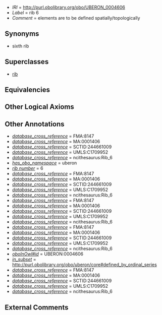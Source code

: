  * *IRI* = http://purl.obolibrary.org/obo/UBERON_0004606
 * *Label* = rib 6
 * *Comment* = elements are to be defined spatially/topologically

## Synonyms

 * sixth rib

## Superclasses

 * [rib](../../UBERON/28/UBERON_0002228.md)

## Equivalencies


## Other Logical Axioms


## Other Annotations

 * *[database_cross_reference](../../ef/oboInOwl#hasDbXref.md)* = FMA:8147
 * *[database_cross_reference](../../ef/oboInOwl#hasDbXref.md)* = MA:0001406
 * *[database_cross_reference](../../ef/oboInOwl#hasDbXref.md)* = SCTID:244661009
 * *[database_cross_reference](../../ef/oboInOwl#hasDbXref.md)* = UMLS:C1709952
 * *[database_cross_reference](../../ef/oboInOwl#hasDbXref.md)* = ncithesaurus:Rib_6
 * *[has_obo_namespace](../../ce/oboInOwl#hasOBONamespace.md)* = uberon
 * *[rib number](../../UBPROP/06/UBPROP_0000106.md)* = 6
 * *[database_cross_reference](../../ef/oboInOwl#hasDbXref.md)* = FMA:8147
 * *[database_cross_reference](../../ef/oboInOwl#hasDbXref.md)* = MA:0001406
 * *[database_cross_reference](../../ef/oboInOwl#hasDbXref.md)* = SCTID:244661009
 * *[database_cross_reference](../../ef/oboInOwl#hasDbXref.md)* = UMLS:C1709952
 * *[database_cross_reference](../../ef/oboInOwl#hasDbXref.md)* = ncithesaurus:Rib_6
 * *[database_cross_reference](../../ef/oboInOwl#hasDbXref.md)* = FMA:8147
 * *[database_cross_reference](../../ef/oboInOwl#hasDbXref.md)* = MA:0001406
 * *[database_cross_reference](../../ef/oboInOwl#hasDbXref.md)* = SCTID:244661009
 * *[database_cross_reference](../../ef/oboInOwl#hasDbXref.md)* = UMLS:C1709952
 * *[database_cross_reference](../../ef/oboInOwl#hasDbXref.md)* = ncithesaurus:Rib_6
 * *[database_cross_reference](../../ef/oboInOwl#hasDbXref.md)* = FMA:8147
 * *[database_cross_reference](../../ef/oboInOwl#hasDbXref.md)* = MA:0001406
 * *[database_cross_reference](../../ef/oboInOwl#hasDbXref.md)* = SCTID:244661009
 * *[database_cross_reference](../../ef/oboInOwl#hasDbXref.md)* = UMLS:C1709952
 * *[database_cross_reference](../../ef/oboInOwl#hasDbXref.md)* = ncithesaurus:Rib_6
 * *[oboInOwl#id](../../id/oboInOwl#id.md)* = UBERON:0004606
 * *[in_subset](../../et/oboInOwl#inSubset.md)* = http://purl.obolibrary.org/obo/uberon/core#defined_by_ordinal_series
 * *[database_cross_reference](../../ef/oboInOwl#hasDbXref.md)* = FMA:8147
 * *[database_cross_reference](../../ef/oboInOwl#hasDbXref.md)* = MA:0001406
 * *[database_cross_reference](../../ef/oboInOwl#hasDbXref.md)* = SCTID:244661009
 * *[database_cross_reference](../../ef/oboInOwl#hasDbXref.md)* = UMLS:C1709952
 * *[database_cross_reference](../../ef/oboInOwl#hasDbXref.md)* = ncithesaurus:Rib_6

## External Comments

